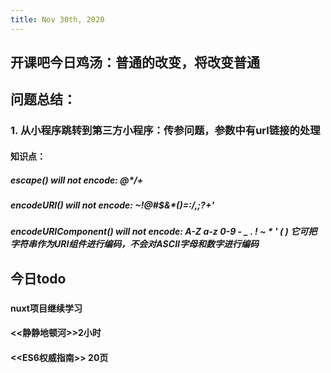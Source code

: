 ```yaml
---
title: Nov 30th, 2020
---
```


## 开课吧今日鸡汤：普通的改变，将改变普通
## 问题总结：
### 1. 从小程序跳转到第三方小程序：传参问题，参数中有url链接的处理
#### 知识点：
##### escape() will not encode: @*/+
##### encodeURI() will not encode: ~!@#$&*()=:/,;?+'
##### encodeURIComponent() will not encode: A-Z a-z 0-9 - _ . ! ~ * ' ( ) 它可把字符串作为URI组件进行编码，不会对ASCII字母和数字进行编码
## 今日todo
###
#### nuxt项目继续学习
#### <<静静地顿河>>2小时
#### <<ES6权威指南>> 20页
